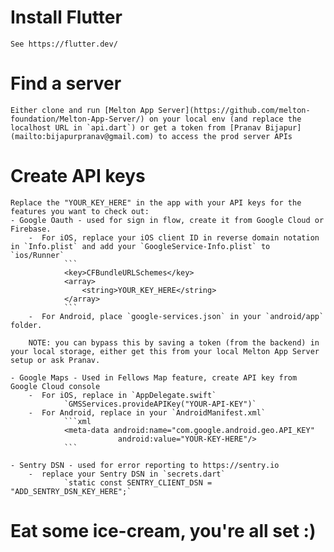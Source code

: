 # Install Flutter
    See https://flutter.dev/

# Find a server
    Either clone and run [Melton App Server](https://github.com/melton-foundation/Melton-App-Server/) on your local env (and replace the localhost URL in `api.dart`) or get a token from [Pranav Bijapur](mailto:bijapurpranav@gmail.com) to access the prod server APIs

# Create API keys
    Replace the "YOUR_KEY_HERE" in the app with your API keys for the features you want to check out:
    - Google Oauth - used for sign in flow, create it from Google Cloud or Firebase.
        -  For iOS, replace your iOS client ID in reverse domain notation in `Info.plist` and add your `GoogleService-Info.plist` to `ios/Runner`
                ```
                <key>CFBundleURLSchemes</key>
                <array>
                    <string>YOUR_KEY_HERE</string>
                </array>
                ```
        -  For Android, place `google-services.json` in your `android/app` folder.

        NOTE: you can bypass this by saving a token (from the backend) in your local storage, either get this from your local Melton App Server setup or ask Pranav.

    - Google Maps - Used in Fellows Map feature, create API key from Google Cloud console
        -  For iOS, replace in `AppDelegate.swift`
                `GMSServices.provideAPIKey("YOUR-API-KEY")`
        -  For Android, replace in your `AndroidManifest.xml`
                ```xml
                <meta-data android:name="com.google.android.geo.API_KEY"
                            android:value="YOUR-KEY-HERE"/>
                ```

    - Sentry DSN - used for error reporting to https://sentry.io
        -  replace your Sentry DSN in `secrets.dart`
                `static const SENTRY_CLIENT_DSN = "ADD_SENTRY_DSN_KEY_HERE";`

# Eat some ice-cream, you're all set :)

